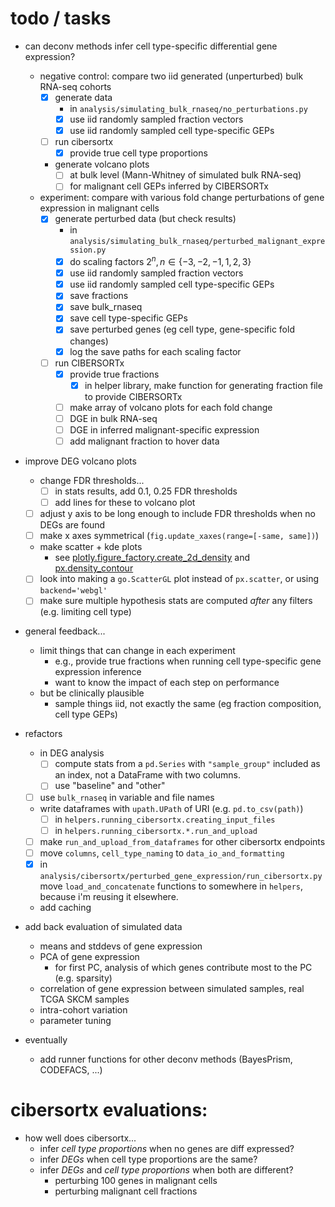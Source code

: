 # todo / tasks

- can deconv methods infer cell type-specific differential gene expression?
  - negative control: compare two iid generated (unperturbed) bulk RNA-seq cohorts
    - [x] generate data
      - in `analysis/simulating_bulk_rnaseq/no_perturbations.py`
      - [x] use iid randomly sampled fraction vectors
      - [x] use iid randomly sampled cell type-specific GEPs
    - [ ] run cibersortx
      - [x] provide true cell type proportions
    - generate volcano plots
      - [ ] at bulk level (Mann-Whitney of simulated bulk RNA-seq)
      - [ ] for malignant cell GEPs inferred by CIBERSORTx
  - experiment: compare with various fold change perturbations of gene expression in malignant cells
    - [x] generate perturbed data (but check results)
      - in `analysis/simulating_bulk_rnaseq/perturbed_malignant_expression.py`
      - [x] do scaling factors $2^n, n \in \{-3, -2, -1, 1, 2, 3\}$
      - [x] use iid randomly sampled fraction vectors
      - [x] use iid randomly sampled cell type-specific GEPs
      - [x] save fractions
      - [x] save bulk_rnaseq
      - [x] save cell type-specific GEPs
      - [x] save perturbed genes (eg cell type, gene-specific fold changes)
      - [x] log the save paths for each scaling factor
    - [ ] run CIBERSORTx
      - [x] provide true fractions
        - [x] in helper library, make function for generating fraction file to provide CIBERSORTx
      - [ ] make array of volcano plots for each fold change
      - [ ] DGE in bulk RNA-seq
      - [ ] DGE in inferred malignant-specific expression
      - [ ] add malignant fraction to hover data

- improve DEG volcano plots
  - change FDR thresholds...
    - [ ] in stats results, add 0.1, 0.25 FDR thresholds
    - [ ] add lines for these to volcano plot
  - [ ] adjust y axis to be long enough to include FDR thresholds when no DEGs are found
  - [ ] make x axes symmetrical (`fig.update_xaxes(range=[-same, same])`)
  - make scatter + kde plots
    - see [plotly.figure_factory.create_2d_density](https://plotly.com/python/v3/density-plots/) and [px.density_contour](https://plotly.com/python/2d-histogram-contour/)
  - [ ] look into making a `go.ScatterGL` plot instead of `px.scatter`, or using `backend='webgl'`
  - [ ] make sure multiple hypothesis stats are computed _after_ any filters (e.g. limiting cell type)

- general feedback...
  - limit things that can change in each experiment
    - e.g., provide true fractions when running cell type-specific gene expression inference
    - want to know the impact of each step on performance
  - but be clinically plausible
    - sample things iid, not exactly the same (eg fraction composition, cell type GEPs)

- refactors
  - in DEG analysis
    - [ ] compute stats from a `pd.Series` with `"sample_group"` included as an index, not a DataFrame with two columns.
    - [ ] use "baseline" and "other"
  - [ ] use `bulk_rnaseq` in variable and file names
  - write dataframes with `upath.UPath` of URI (e.g. `pd.to_csv(path)`)
    - [ ] in `helpers.running_cibersortx.creating_input_files`
    - [ ] in `helpers.running_cibersortx.*.run_and_upload`
  - [ ] make `run_and_upload_from_dataframes` for other cibersortx endpoints
  - [ ] move `columns`, `cell_type_naming` to `data_io_and_formatting`
  - [x] in `analysis/cibersortx/perturbed_gene_expression/run_cibersortx.py` move `load_and_concatenate` functions to somewhere in `helpers`, because i'm reusing it elsewhere.
  - add caching

- add back evaluation of simulated data
  - means and stddevs of gene expression
  - PCA of gene expression
    - for first PC, analysis of which genes contribute most to the PC (e.g. sparsity)
  - correlation of gene expression between simulated samples, real TCGA SKCM samples
  - intra-cohort variation
  - parameter tuning

- eventually
  - add runner functions for other deconv methods (BayesPrism, CODEFACS, ...)

# cibersortx evaluations:

- how well does cibersortx...
  - infer *cell type proportions* when no genes are diff expressed?
  - infer *DEGs* when cell type proportions are the same?
  - infer *DEGs* and *cell type proportions* when both are different?
    - perturbing 100 genes in malignant cells
    - perturbing malignant cell fractions
